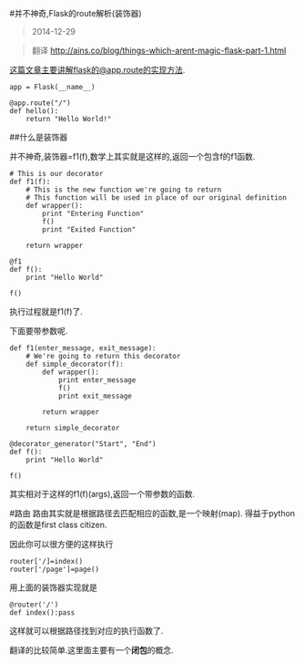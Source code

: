 #并不神奇,Flask的route解析(装饰器)
>2014-12-29

>翻译 <http://ains.co/blog/things-which-arent-magic-flask-part-1.html>

这篇文章主要讲解flask的@app.route的实现方法.

    app = Flask(__name__)
    
    @app.route("/")
    def hello():
        return "Hello World!"

##什么是装饰器

并不神奇,装饰器=f1(f),数学上其实就是这样的,返回一个包含f的f1函数.

    # This is our decorator
    def f1(f):
        # This is the new function we're going to return
        # This function will be used in place of our original definition
        def wrapper():
            print "Entering Function"
            f()
            print "Exited Function"
    
        return wrapper
    
    @f1 
    def f():
        print "Hello World"
    
    f()
    
执行过程就是f1(f)了.

下面要带参数呢.

    def f1(enter_message, exit_message):
        # We're going to return this decorator
        def simple_decorator(f):
            def wrapper():
                print enter_message
                f()
                print exit_message
    
            return wrapper
    
        return simple_decorator
    
    @decorator_generator("Start", "End")
    def f():
        print "Hello World"
    
    f()

其实相对于这样的f1(f)(args),返回一个带参数的函数.

#路由
路由其实就是根据路径去匹配相应的函数,是一个映射(map).
得益于python的函数是first class citizen.

因此你可以很方便的这样执行

    router['/]=index()
    router['/page']=page()
    
用上面的装饰器实现就是

    @router('/')
    def index():pass
    
这样就可以根据路径找到对应的执行函数了.

翻译的比较简单.这里面主要有一个**闭包**的概念.



